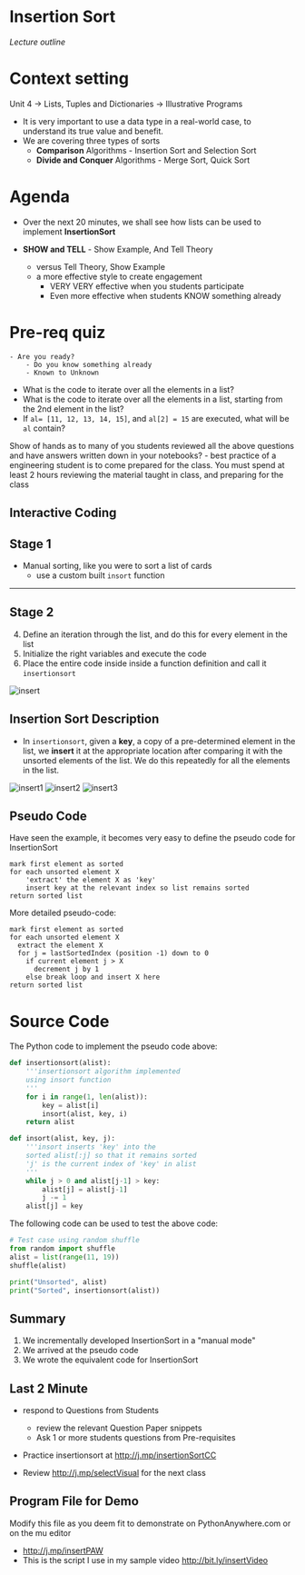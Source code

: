 
# Insertion Sort 
_Lecture outline_

# Context setting 
Unit 4 -> Lists, Tuples and Dictionaries -> Illustrative Programs
  - It is very important to use a data type in a real-world case, to understand its true value and benefit. 
  - We are covering three types of sorts 
	 - **Comparison** Algorithms - Insertion Sort and Selection Sort 
	 - **Divide and Conquer** Algorithms - Merge Sort, Quick Sort
  

# Agenda 
- Over the next 20 minutes, we shall see how lists can be used to implement **InsertionSort**

- **SHOW and TELL**  - Show Example, And Tell Theory 
	- versus Tell Theory, Show Example 
	- a more effective style to create engagement 
		- VERY VERY effective when you students participate
		- Even more effective when students KNOW something already

# Pre-req quiz 
	- Are you ready?
		- Do you know something already 
		- Known to Unknown

 - What is the code to iterate over all the elements in a list?
 - What is the code to iterate over all the elements in a list, starting from the 2nd element in the list? 
 - If `al= [11, 12, 13, 14, 15]`, and `al[2] = 15` are executed, what will be `al` contain? 

Show of hands as to many of you students reviewed all the above questions and have answers written down in your notebooks? 
	- best practice of a engineering student is to come prepared for the class. You must spend at least 2 hours reviewing the material taught in class, and preparing for the class 

## Interactive Coding

## Stage 1
  - Manual sorting, like you were to sort a list of cards
	  - use a custom built `insort` function

---

## Stage 2
4. Define an iteration through the list, and do this for every element in the list 
5. Initialize the right variables and execute the code
6. Place the entire code inside inside a function definition and call it `insertionsort` 

![insert](http://bit.ly/insertionSortPNG)

## Insertion Sort Description 

-  In `insertionsort`, given a **key**, a copy of a pre-determined element in the list, we  **insert** it at the appropriate location after comparing it with the unsorted elements of the list. We do this repeatedly for all the elements in the list.


![insert1](http://j.mp/insert1PNG)
![insert2](http://j.mp/insert2PNG)
![insert3](http://j.mp/insert3PNG)



## Pseudo Code 

Have seen the example, it becomes very easy to define the pseudo code for InsertionSort 

	mark first element as sorted
	for each unsorted element X
		'extract' the element X as 'key'
		insert key at the relevant index so list remains sorted
	return sorted list 


More detailed pseudo-code: 

	mark first element as sorted
	for each unsorted element X
	  extract the element X
	  for j = lastSortedIndex (position -1) down to 0
	    if current element j > X
	      decrement j by 1 
	    else break loop and insert X here
    return sorted list
   
	
# Source Code
The Python code to implement the pseudo code above:


```python
def insertionsort(alist): 
    '''insertionsort algorithm implemented 
    using insort function 
    ''' 
    for i in range(1, len(alist)): 
        key = alist[i]
        insort(alist, key, i)
    return alist

def insort(alist, key, j): 
    '''insort inserts 'key' into the 
    sorted alist[:j] so that it remains sorted 
    'j' is the current index of 'key' in alist 
    ''' 
    while j > 0 and alist[j-1] > key: 
        alist[j] = alist[j-1] 
        j -= 1 
    alist[j] = key
```

The following code can be used to test the above code:
```python
# Test case using random shuffle
from random import shuffle 
alist = list(range(11, 19))
shuffle(alist)

print("Unsorted", alist)
print("Sorted", insertionsort(alist))
```

## Summary
1. We incrementally developed InsertionSort in a "manual mode" 
2. We arrived at the pseudo code 
3. We wrote the equivalent code for InsertionSort 


## Last 2 Minute 

 - respond to Questions from Students 
	 - review the relevant Question Paper snippets
	 - Ask 1 or more students questions from Pre-requisites
  
 - Practice insertionsort at http://j.mp/insertionSortCC   
 - Review http://j.mp/selectVisual for the next class 

## Program File for Demo

Modify this file as you deem fit to demonstrate on PythonAnywhere.com or on the mu editor
  - http://j.mp/insertPAW
  - This is the script I use in my sample video http://bit.ly/insertVideo


<!--stackedit_data:
eyJoaXN0b3J5IjpbLTEzMzYxMTkwMDcsLTEzMjMyODY4NjddfQ
==
-->